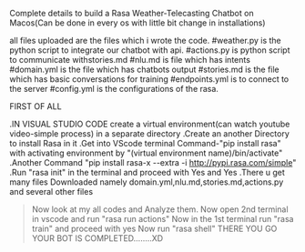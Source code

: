 Complete details to build a Rasa Weather-Telecasting Chatbot on Macos(Can be done in every os with little bit change in installations)

all files uploaded are the files which i wrote the code.
#weather.py is the python script to integrate our chatbot with api.
#actions.py is python script to communicate withstories.md
#nlu.md is file which has intents
#domain.yml is the file which has chatbots output
#stories.md is the file which has basic conversations for training
#endpoints.yml is to connect to the server
#config.yml is the configurations of the rasa.


FIRST OF ALL

.IN VISUAL STUDIO CODE  create a virtual environment(can watch youtube video-simple process) in a separate directory
.Create an another Directory to install Rasa in it
.Get into VScode terminal Command-"pip install rasa" with activating environment by "(virtual environment name)/bin/activate" 
.Another Command "pip install rasa-x --extra -i http://pypi.rasa.com/simple"
.Run "rasa init" in the terminal and proceed with Yes and Yes
.There u get many files Downloaded namely domain.yml,nlu.md,stories.md,actions.py and several other files



> Now look at my all codes and Analyze them.
> Now open 2nd terminal in vscode and run "rasa run actions"
> Now in the 1st terminal run "rasa train" and proceed with yes
> Now run "rasa shell"
                                               THERE YOU GO YOUR BOT IS COMPLETED........XD
